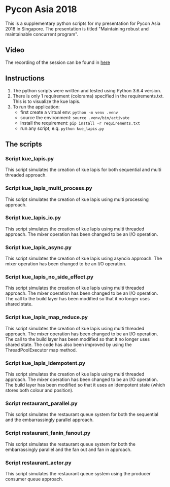# Pycon Asia 2018
This is a supplementary python scripts for my presentation for Pycon Asia 2018 in Singapore. The presentation is titled "Maintaining robust and maintainable concurrent program".

## Video
The recording of the session can be found in [here](https://youtu.be/DJnUctSQSGw)

## Instructions
1. The python scripts were written and tested using Python 3.6.4 version.
2. There is only 1 requirement (colorama) specified in the requirements.txt. This is to visualize the kue lapis.
3. To run the application:
    * first create a virtual env: `python -m venv .venv`
    * source the environment: `source .venv/bin/activate`
    * install the requirement: `pip install -r requirements.txt`
    * run any script, e.q. `python kue_lapis.py`

## The scripts

### Script kue_lapis.py
This script simulates the creation of kue lapis for both sequential and multi threaded approach.

### Script kue_lapis_multi_process.py
This script simulates the creation of kue lapis using multi processing approach.

### Script kue_lapis_io.py
This script simulates the creation of kue lapis using multi threaded approach. The mixer operation has been changed to be an I/O operation.

### Script kue_lapis_async.py
This script simulates the creation of kue lapis using asyncio approach. The mixer operation has been changed to be an I/O operation.

### Script kue_lapis_no_side_effect.py
This script simulates the creation of kue lapis using multi threaded approach. The mixer operation has been changed to be an I/O operation. The call to the build layer has been modified so that it no longer uses shared state.

### Script kue_lapis_map_reduce.py
This script simulates the creation of kue lapis using multi threaded approach. The mixer operation has been changed to be an I/O operation. The call to the build layer has been modified so that it no longer uses shared state. The code has also been improved by using the ThreadPoolExecutor map method.

### Script kue_lapis_idempotent.py
This script simulates the creation of kue lapis using multi threaded approach. The mixer operation has been changed to be an I/O operation. The build layer has been modified so that it uses an idempotent state (which stores both colour and position).

### Script restaurant_parallel.py
This script simulates the restaurant queue system for both the sequential and the embarrassingly parallel approach.

### Script restaurant_fanin_fanout.py
This script simulates the restaurant queue system for both the embarrassingly parallel and the fan out and fan in approach.

### Script restaurant_actor.py
This script simulates the restaurant queue system using the producer consumer queue approach.

